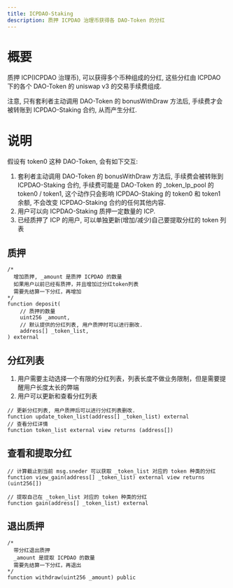 ```yaml
---
title: ICPDAO-Staking
description: 质押 ICPDAO 治理币获得各 DAO-Token 的分红
---
```


# 概要

质押 ICP(ICPDAO 治理币), 可以获得多个币种组成的分红, 这些分红由 ICPDAO 下的各个 DAO-Token 的 uniswap v3 的交易手续费组成.

注意, 只有套利者主动调用 DAO-Token 的 bonusWithDraw 方法后, 手续费才会被转账到 ICPDAO-Staking 合约, 从而产生分红.

# 说明

假设有 token0 这种 DAO-Token, 会有如下交互:

1. 套利者主动调用 DAO-Token 的 bonusWithDraw 方法后, 手续费会被转账到 ICPDAO-Staking 合约, 手续费可能是 DAO-Token 的 _token_lp_pool 的 token0 / token1, 这个动作只会影响 ICPDAO-Staking 的 token0 和 token1 余额, 不会改变 ICPDAO-Staking 合约的任何其他内容.
2. 用户可以向 ICPDAO-Staking 质押一定数量的 ICP.
3. 已经质押了 ICP 的用户, 可以单独更新(增加/减少)自己要提取分红的 token 列表

## 质押

```solidity
/*
  增加质押, _amount 是质押 ICPDAO 的数量
  如果用户以前已经有质押，并且增加过分红token列表
  需要先结算一下分红，再增加
*/
function deposit(
    // 质押的数量
    uint256 _amount, 
    // 默认提供的分红列表, 用户质押时可以进行删改.
    address[] _token_list,
) external
```

## 分红列表

1. 用户需要主动选择一个有限的分红列表，列表长度不做业务限制，但是需要提醒用户长度太长的弊端
2. 用户可以更新和查看分红列表

```solidity
// 更新分红列表, 用户质押后可以进行分红列表删改.
function update_token_list(address[] _token_list) external
// 查看分红详情
function token_list external view returns (address[])
```

## 查看和提取分红

```solidity
// 计算截止到当前 msg.sneder 可以获取 _token_list 对应的 token 种类的分红
function view_gain(address[] _token_list) external view returns (uint256[])

// 提取自己在 _token_list 对应的 token 种类的分红
function gain(address[] _token_list) external
```

## 退出质押

```solidity
/*
  带分红退出质押
  _amount 是提取 ICPDAO 的数量
  需要先结算一下分红，再退出
*/
function withdraw(uint256 _amount) public
```